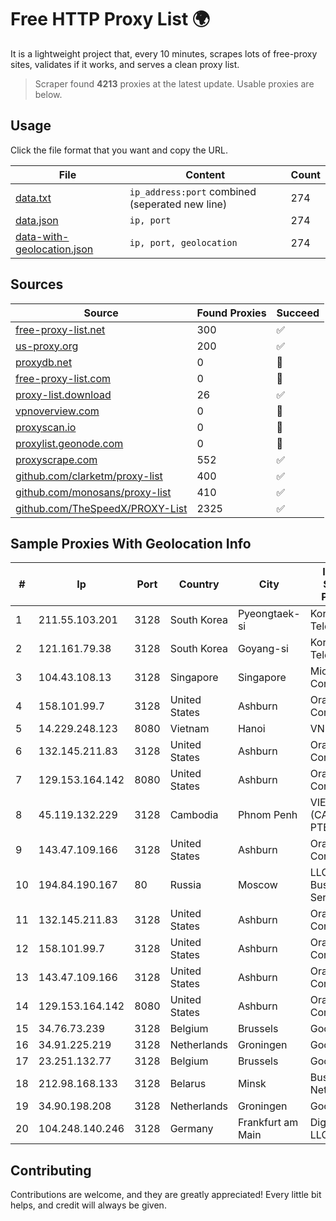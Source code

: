 
# Free HTTP Proxy List 🌍

It is a lightweight project that, every 10 minutes, scrapes lots of free-proxy sites, validates if it works, and serves a clean proxy list.


> Scraper found **4213** proxies at the latest update. Usable proxies are below.

## Usage

Click the file format that you want and copy the URL.


|File|Content|Count|
|----|-------|-----|
|[data.txt](https://raw.githubusercontent.com/themiralay/Proxy-List-World/master/data.txt)|`ip_address:port` combined (seperated new line)|274|
|[data.json](https://raw.githubusercontent.com/themiralay/Proxy-List-World/master/data.json)|`ip, port`|274|
|[data-with-geolocation.json](https://raw.githubusercontent.com/themiralay/Proxy-List-World/master/data-with-geolocation.json)|`ip, port, geolocation`|274|

## Sources

|Source|Found Proxies|Succeed|
|------|-------------|-------|
|[free-proxy-list.net](https://free-proxy-list.net)|300|✅|
|[us-proxy.org](https://www.us-proxy.org)|200|✅|
|[proxydb.net](http://proxydb.net)|0|🚫|
|[free-proxy-list.com](https://free-proxy-list.com/?page=&port=&type%5B%5D=http&type%5B%5D=https&up_time=0&search=Search)|0|🚫|
|[proxy-list.download](https://www.proxy-list.download/HTTP)|26|✅|
|[vpnoverview.com](https://vpnoverview.com/privacy/anonymous-browsing/free-proxy-servers)|0|🚫|
|[proxyscan.io](https://www.proxyscan.io)|0|🚫|
|[proxylist.geonode.com](https://proxylist.geonode.com/api/proxy-list?limit=300&page=1&sort_by=lastChecked&sort_type=desc&protocols=http,https)|0|🚫|
|[proxyscrape.com](https://api.proxyscrape.com/v2/?request=displayproxies&protocol=http&timeout=10000&country=all&ssl=all&anonymity=all)|552|✅|
|[github.com/clarketm/proxy-list](https://raw.githubusercontent.com/clarketm/proxy-list/master/proxy-list-raw.txt)|400|✅|
|[github.com/monosans/proxy-list](https://raw.githubusercontent.com/monosans/proxy-list/main/proxies/http.txt)|410|✅|
|[github.com/TheSpeedX/PROXY-List](https://raw.githubusercontent.com/TheSpeedX/PROXY-List/master/http.txt)|2325|✅|


## Sample Proxies With Geolocation Info

|#|Ip|Port|Country|City|Internet Service Provider|
|-|--|----|-------|----|-------------------------|
|1|211.55.103.201|3128|South Korea|Pyeongtaek-si|Korea Telecom|
|2|121.161.79.38|3128|South Korea|Goyang-si|Korea Telecom|
|3|104.43.108.13|3128|Singapore|Singapore|Microsoft Corporation|
|4|158.101.99.7|3128|United States|Ashburn|Oracle Corporation|
|5|14.229.248.123|8080|Vietnam|Hanoi|VNPT|
|6|132.145.211.83|3128|United States|Ashburn|Oracle Corporation|
|7|129.153.164.142|8080|United States|Ashburn|Oracle Corporation|
|8|45.119.132.229|3128|Cambodia|Phnom Penh|VIETTEL (CAMBODIA) PTE., LTD|
|9|143.47.109.166|3128|United States|Ashburn|Oracle Corporation|
|10|194.84.190.167|80|Russia|Moscow|LLC Orange Business Services|
|11|132.145.211.83|3128|United States|Ashburn|Oracle Corporation|
|12|158.101.99.7|3128|United States|Ashburn|Oracle Corporation|
|13|143.47.109.166|3128|United States|Ashburn|Oracle Corporation|
|14|129.153.164.142|8080|United States|Ashburn|Oracle Corporation|
|15|34.76.73.239|3128|Belgium|Brussels|Google LLC|
|16|34.91.225.219|3128|Netherlands|Groningen|Google LLC|
|17|23.251.132.77|3128|Belgium|Brussels|Google LLC|
|18|212.98.168.133|3128|Belarus|Minsk|Business Network|
|19|34.90.198.208|3128|Netherlands|Groningen|Google LLC|
|20|104.248.140.246|3128|Germany|Frankfurt am Main|DigitalOcean, LLC|



## Contributing

Contributions are welcome, and they are greatly appreciated! Every
little bit helps, and credit will always be given.

